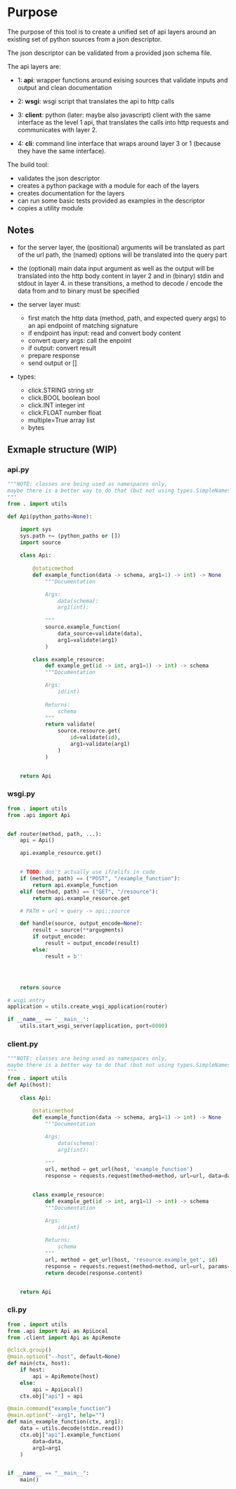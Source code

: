 # Purpose

The purpose of this tool is to create a unified set of api layers
around an existing set of python sources from a json descriptor.

The json descriptor can be validated from a provided json schema file.

The api layers are:

* 1: **api**:
    wrapper functions around exising sources that validate inputs and output and 
    clean documentation

* 2: **wsgi**:
    wsgi script that translates the api to http calls

* 3: **client**:
    python (later: maybe also javascript) client with the same interface as the level 1
    api, that translates the calls into http requests and communicates with layer 2.

* 4: **cli**:
    command line interface that wraps around layer 3 or 1 (because they have the same interface).

The build tool:

* validates the json descriptor
* creates a python package with a module for each of the layers
* creates documentation for the layers
* can run some basic tests provided as examples in the descriptor
* copies a utility module

## Notes

* for the server layer, the (positional) arguments will be translated as part of the url path,
  the (named) options will be translated into the query part

* the (optional) main data input argument as well as the output will be translated into the http body content
  in layer 2 and in (binary) stdin and stdout in layer 4.
  in these transitions, a method to decode / encode the data from and to binary must be specified

* the server layer must:
  * first match the http data (method, path, and expected query args) to an api endpoint
    of matching signature
  * if endpoint has input: read and convert body content
  * convert query args: call the enpoint
  * if output: convert result
  * prepare response
  * send output or []

* types:
  * click.STRING string str
  * click.BOOL boolean bool
  * click.INT integer int
  * click.FLOAT number float
  * multiple=True array list
  * bytes

## Exmaple structure (WIP)

### api.py

```python
"""NOTE: classes are being used as namespaces only,
maybe there is a better way to do that (but not using types.SimpleNamespace)?
"""
from . import utils

def Api(python_paths=None):

    import sys
    sys.path += (python_paths or [])
    import source 
    
    class Api:
        
        @staticmethod
        def example_function(data -> schema, arg1=1) -> int) -> None
            """Documentation

            Args:
                data(schema): 
                arg1(int):
                        
            """
            source.example_function(
                data_source=validate(data),
                arg1=validate(arg1)
            )

        class example_resource:
            def example_get(id -> int, arg1=1) -> int) -> schema
            """Documentation

            Args:
                id(int)
            
            Returns:
                schema
            """
            return validate(
                source.resource.get(
                    id=validate(id),
                    arg1=validate(arg1)
                )
            )


    return Api

```

### wsgi.py

```python
from . import utils
from .api import Api


def router(method, path, ...):
    api = Api()

    api.example_resource.get()


    # TODO: don't actually use if/elifs in code
    if (method, path) == ("POST", "/example_function"):
        return api.example_function
    elif (method, path) == ("GET", "/resource"):
        return api.example_resource.get

    # PATH + url + query -> api::source

    def handle(source, output_encode=None):
        result = source(**argugments)
        if output_encode:
            result = output_encode(result)
        else:
            result = b''




    return source

# wsgi entry
application = utils.create_wsgi_application(router)

if __name__ == '__main__':
    utils.start_wsgi_server(application, port=8000)
```

### client.py

```python
"""NOTE: classes are being used as namespaces only,
maybe there is a better way to do that (but not using types.SimpleNamespace)?
"""
from . import utils
def Api(host):
    
    class Api:
        
        @staticmethod
        def example_function(data -> schema, arg1=1) -> int) -> None
            """Documentation

            Args:
                data(schema): 
                arg1(int):
                        
            """
            url, method = get_url(host, 'example_function')
            response = requests.request(method=method, url=url, data=data, params={"arg1": arg1})


        class example_resource:
            def example_get(id -> int, arg1=1) -> int) -> schema
            """Documentation

            Args:
                id(int)
            
            Returns:
                schema
            """
            url, method = get_url(host, 'resource.example_get', id)
            response = requests.request(method=method, url=url, params={"arg1": arg1})
            return decode(response.content)


    return Api

```

### cli.py

```python
from . import utils
from .api import Api as ApiLocal
from .client import Api as ApiRemote

@click.group()
@main.option("--host", default=None)
def main(ctx, host):
    if host:
        api = ApiRemote(host)
    else:
        api = ApiLocal()
    ctx.obj["api"] = api

@main.command("example_function")
@main.option("--arg1", help="")
def main_example_function(ctx, arg1):
    data = utils.decode(stdin.read())
    ctx.obj["api"].example_function(
        data=data,
        arg1=arg1
    )    


if __name__ == "__main__":
    main()

```
